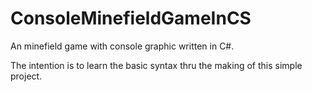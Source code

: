 # ConsoleMinefieldGameInCS
An minefield game with console graphic written in C#. 

The intention is to learn the basic syntax thru the making of this simple project.
